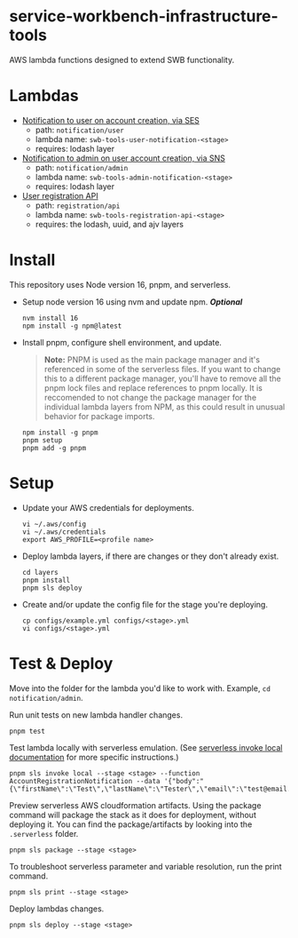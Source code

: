 # service-workbench-infrastructure-tools
AWS lambda functions designed to extend SWB functionality.

# Lambdas

- [Notification to user on account creation, via SES](notification/user)
  - path: `notification/user`
  - lambda name: `swb-tools-user-notification-<stage>`
  - requires: lodash layer
- [Notification to admin on user account creation, via SNS](notification/admin)
  - path: `notification/admin`
  - lambda name: `swb-tools-admin-notification-<stage>`
  - requires: lodash layer
- [User registration API](registration/api)
  - path: `registration/api`
  - lambda name: `swb-tools-registration-api-<stage>`
  - requires: the lodash, uuid, and ajv layers

# Install
This repository uses Node version 16, pnpm, and serverless.


- Setup node version 16 using nvm and update npm. ***Optional***
  ```shell
  nvm install 16
  npm install -g npm@latest
  ```


- Install pnpm, configure shell environment, and update.

  > **Note:** PNPM is used as the main package manager and it's referenced in some of the serverless files. If you want to change this to a different package manager, you'll have to remove all  the pnpm lock files and replace references to pnpm locally. It is reccomended to not change the package manager for the individual lambda layers from NPM, as this could result in unusual behavior for package imports.

  ```shell
  npm install -g pnpm
  pnpm setup
  pnpm add -g pnpm
  ```

# Setup

- Update your AWS credentials for deployments.
  ```shell
  vi ~/.aws/config
  vi ~/.aws/credentials
  export AWS_PROFILE=<profile name>
  ```

- Deploy lambda layers, if there are changes or they don't already exist.
  ```shell
  cd layers
  pnpm install
  pnpm sls deploy
  ```

- Create and/or update the config file for the stage you're deploying.
  ```shell
  cp configs/example.yml configs/<stage>.yml
  vi configs/<stage>.yml
  ```

# Test & Deploy
Move into the folder for the lambda you'd like to work with. Example, `cd notification/admin`.

Run unit tests on new lambda handler changes.
```shell
pnpm test
```

Test lambda locally with serverless emulation. (See [serverless invoke local documentation](https://www.serverless.com/framework/docs/providers/aws/cli-reference/invoke-local) for more specific instructions.)
```shell
pnpm sls invoke local --stage <stage> --function AccountRegistrationNotification --data '{"body":"{\"firstName\":\"Test\",\"lastName\":\"Tester\",\"email\":\"test@email.com\"}"}'
```

Preview serverless AWS cloudformation artifacts. Using the package command will package the stack as it does for deployment, without deploying it. You can find the package/artifacts by looking into the `.serverless` folder.
```shell
pnpm sls package --stage <stage>
```

To troubleshoot serverless parameter and variable resolution, run the print command.
```shell
pnpm sls print --stage <stage>
```

Deploy lambdas changes.
```shell
pnpm sls deploy --stage <stage>
```
